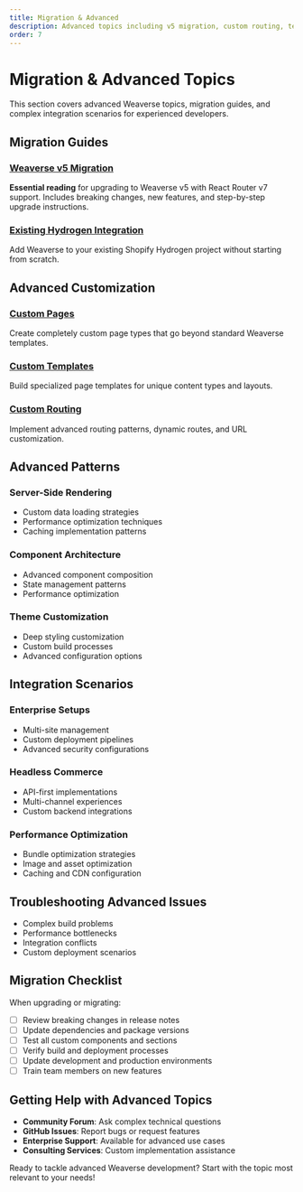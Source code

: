 ```yaml
---
title: Migration & Advanced
description: Advanced topics including v5 migration, custom routing, templates, and integrating Weaverse into existing projects.
order: 7
---
```


# Migration & Advanced Topics

This section covers advanced Weaverse topics, migration guides, and complex integration scenarios for experienced developers.

## Migration Guides

### [Weaverse v5 Migration](/docs/migration-advanced/v5-migration)
**Essential reading** for upgrading to Weaverse v5 with React Router v7 support. Includes breaking changes, new features, and step-by-step upgrade instructions.

### [Existing Hydrogen Integration](/docs/migration-advanced/existing-hydrogen)
Add Weaverse to your existing Shopify Hydrogen project without starting from scratch.

## Advanced Customization

### [Custom Pages](/docs/migration-advanced/custom-pages)
Create completely custom page types that go beyond standard Weaverse templates.

### [Custom Templates](/docs/migration-advanced/custom-templates)
Build specialized page templates for unique content types and layouts.

### [Custom Routing](/docs/migration-advanced/custom-routing)
Implement advanced routing patterns, dynamic routes, and URL customization.

## Advanced Patterns

### Server-Side Rendering
- Custom data loading strategies
- Performance optimization techniques
- Caching implementation patterns

### Component Architecture
- Advanced component composition
- State management patterns
- Performance optimization

### Theme Customization
- Deep styling customization
- Custom build processes
- Advanced configuration options

## Integration Scenarios

### Enterprise Setups
- Multi-site management
- Custom deployment pipelines
- Advanced security configurations

### Headless Commerce
- API-first implementations
- Multi-channel experiences
- Custom backend integrations

### Performance Optimization
- Bundle optimization strategies
- Image and asset optimization
- Caching and CDN configuration

## Troubleshooting Advanced Issues

- Complex build problems
- Performance bottlenecks
- Integration conflicts
- Custom deployment scenarios

## Migration Checklist

When upgrading or migrating:

- [ ] Review breaking changes in release notes
- [ ] Update dependencies and package versions
- [ ] Test all custom components and sections
- [ ] Verify build and deployment processes
- [ ] Update development and production environments
- [ ] Train team members on new features

## Getting Help with Advanced Topics

- **Community Forum**: Ask complex technical questions
- **GitHub Issues**: Report bugs or request features
- **Enterprise Support**: Available for advanced use cases
- **Consulting Services**: Custom implementation assistance

Ready to tackle advanced Weaverse development? Start with the topic most relevant to your needs!